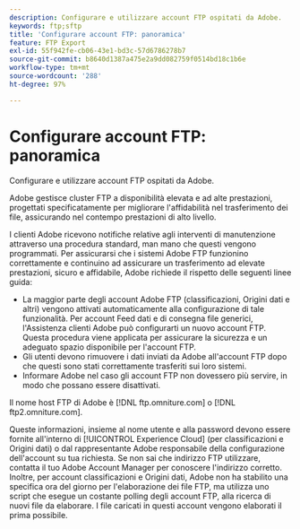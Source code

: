 ```yaml
---
description: Configurare e utilizzare account FTP ospitati da Adobe.
keywords: ftp;sftp
title: 'Configurare account FTP: panoramica'
feature: FTP Export
exl-id: 55f942fe-cb06-43e1-bd3c-57d6786278b7
source-git-commit: b8640d1387a475e2a9dd082759f0514bd18c1b6e
workflow-type: tm+mt
source-wordcount: '288'
ht-degree: 97%

---
```


# Configurare account FTP: panoramica

Configurare e utilizzare account FTP ospitati da Adobe.

Adobe gestisce cluster FTP a disponibilità elevata e ad alte prestazioni, progettati specificatamente per migliorare l&#39;affidabilità nel trasferimento dei file, assicurando nel contempo prestazioni di alto livello.

I clienti Adobe ricevono notifiche relative agli interventi di manutenzione attraverso una procedura standard, man mano che questi vengono programmati. Per assicurarsi che i sistemi Adobe FTP funzionino correttamente e continuino ad assicurare un trasferimento ad elevate prestazioni, sicuro e affidabile, Adobe richiede il rispetto delle seguenti linee guida:

* La maggior parte degli account Adobe FTP (classificazioni, Origini dati e altri) vengono attivati automaticamente alla configurazione di tale funzionalità. Per account Feed dati e di consegna file generici, l&#39;Assistenza clienti Adobe può configurarti un nuovo account FTP. Questa procedura viene applicata per assicurare la sicurezza e un adeguato spazio disponibile per l&#39;account FTP.
* Gli utenti devono rimuovere i dati inviati da Adobe all&#39;account FTP dopo che questi sono stati correttamente trasferiti sui loro sistemi.
* Informare Adobe nel caso gli account FTP non dovessero più servire, in modo che possano essere disattivati.

Il nome host FTP di Adobe è [!DNL ftp.omniture.com] o [!DNL ftp2.omniture.com].

Queste informazioni, insieme al nome utente e alla password devono essere fornite all&#39;interno di [!UICONTROL Experience Cloud] (per classificazioni e Origini dati) o dal rappresentante Adobe responsabile della configurazione dell&#39;account su tua richiesta. Se non sai che indirizzo FTP utilizzare, contatta il tuo Adobe Account Manager per conoscere l&#39;indirizzo corretto. Inoltre, per account classificazioni e Origini dati, Adobe non ha stabilito una specifica ora del giorno per l&#39;elaborazione dei file FTP, ma utilizza uno script che esegue un costante polling degli account FTP, alla ricerca di nuovi file da elaborare. I file caricati in questi account vengono elaborati il prima possibile.
